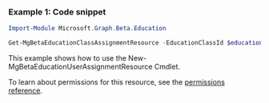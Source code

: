 ### Example 1: Code snippet

```powershell
Import-Module Microsoft.Graph.Beta.Education

Get-MgBetaEducationClassAssignmentResource -EducationClassId $educationClassId -EducationAssignmentId $educationAssignmentId
```
This example shows how to use the New-MgBetaEducationUserAssignmentResource Cmdlet.

To learn about permissions for this resource, see the [permissions reference](/graph/permissions-reference).


